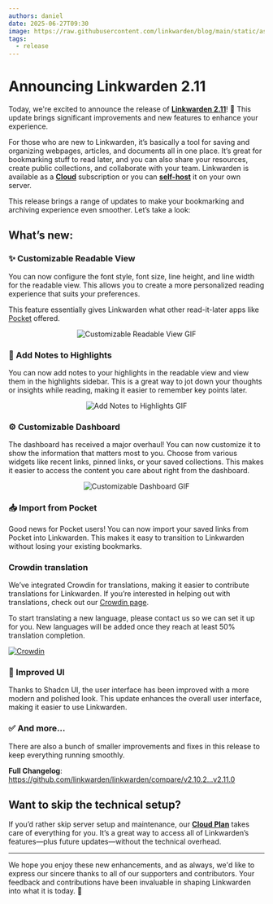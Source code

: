 ```yaml
---
authors: daniel
date: 2025-06-27T09:30
image: https://raw.githubusercontent.com/linkwarden/blog/main/static/assets/social_previews/1.jpg
tags:
  - release
---
```


# Announcing Linkwarden 2.11

Today, we're excited to announce the release of **[Linkwarden 2.11](https://linkwarden.app/?utm_source=Blog&utm_medium=social&utm_campaign=v2_11_announcement)**! 🥳 This update brings significant improvements and new features to enhance your experience.

For those who are new to Linkwarden, it’s basically a tool for saving and organizing webpages, articles, and documents all in one place. It’s great for bookmarking stuff to read later, and you can also share your resources, create public collections, and collaborate with your team. Linkwarden is available as a **[Cloud](https://linkwarden.app/#pricing)** subscription or you can **[self-host](https://docs.linkwarden.app/self-hosting/installation)** it on your own server.

This release brings a range of updates to make your bookmarking and archiving experience even smoother. Let’s take a look:

<!--truncate-->

## What’s new:

### ✨ Customizable Readable View

You can now configure the font style, font size, line height, and line width for the readable view. This allows you to create a more personalized reading experience that suits your preferences.

This feature essentially gives Linkwarden what other read-it-later apps like [Pocket](https://getpocket.com/) offered.

<p align="center">
  <img src="/assets/v2.11/readable.gif" alt="Customizable Readable View GIF" />
</p>

### 📝 Add Notes to Highlights

You can now add notes to your highlights in the readable view and view them in the highlights sidebar. This is a great way to jot down your thoughts or insights while reading, making it easier to remember key points later.

<p align="center">
  <img src="/assets/v2.11/comments.gif" alt="Add Notes to Highlights GIF" />
</p>

### ⚙️ Customizable Dashboard

The dashboard has received a major overhaul! You can now customize it to show the information that matters most to you. Choose from various widgets like recent links, pinned links, or your saved collections. This makes it easier to access the content you care about right from the dashboard.

<p align="center">
  <img src="/assets/v2.11/dashboard.gif" alt="Customizable Dashboard GIF" />
</p>

### 📥 Import from Pocket

Good news for Pocket users! You can now import your saved links from Pocket into Linkwarden. This makes it easy to transition to Linkwarden without losing your existing bookmarks.

### Crowdin translation

We’ve integrated Crowdin for translations, making it easier to contribute translations for Linkwarden. If you’re interested in helping out with translations, check out our [Crowdin page](https://crowdin.com/project/linkwarden).

To start translating a new language, please contact us so we can set it up for you. New languages will be added once they reach at least 50% translation completion.

[![Crowdin](https://badges.crowdin.net/linkwarden/localized.svg)](https://crowdin.com/project/linkwarden)

### 🎨 Improved UI

Thanks to Shadcn UI, the user interface has been improved with a more modern and polished look. This update enhances the overall user interface, making it easier to use Linkwarden.

### ✅ And more...

There are also a bunch of smaller improvements and fixes in this release to keep everything running smoothly.

**Full Changelog**: https://github.com/linkwarden/linkwarden/compare/v2.10.2...v2.11.0

## Want to skip the technical setup?

If you’d rather skip server setup and maintenance, our **[Cloud Plan](https://linkwarden.app/#pricing)** takes care of everything for you. It’s a great way to access all of Linkwarden’s features—plus future updates—without the technical overhead.

---

We hope you enjoy these new enhancements, and as always, we'd like to express our sincere thanks to all of our supporters and contributors. Your feedback and contributions have been invaluable in shaping Linkwarden into what it is today. 🚀

